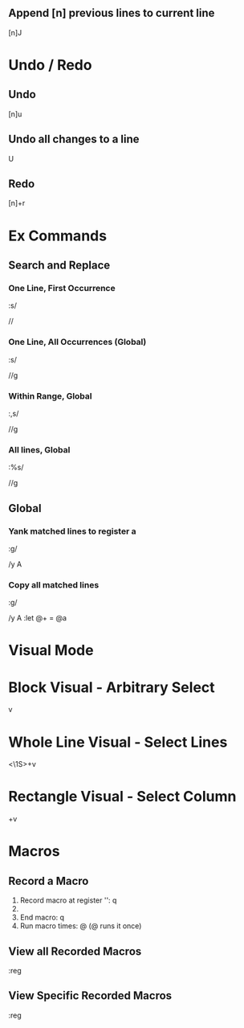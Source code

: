 
## Append [n] previous lines to current line
[n]J


# Undo / Redo
## Undo
[n]u
## Undo all changes to a line
U
## Redo
[n]<C>+r

# Ex Commands
## Search and Replace
### One Line, First Occurrence
:s/<search>/<replace>/
### One Line, All Occurrences (Global)
:s/<search>/<replace>/g
### Within Range, Global
:<start>,<end>s/<search>/<replace>/g
### All lines, Global
:%s/<search>/<replace>/g

## Global
### Yank matched lines to register a
:g/<search>/y A
### Copy all matched lines
:g/<search>/y A
:let @+ = @a

# Visual Mode
# Block Visual - Arbitrary Select
v
# Whole Line Visual - Select Lines
<\1S>+v
# Rectangle Visual - Select Column
<C>+v

# Macros
## Record a Macro
1. Record macro at register '<letter>': q<letter>
2. <series of commands>
3. End macro: q
4. Run macro <letter> <num> times: <num>@<letter> (@<letter> runs it once)
## View all Recorded Macros
:reg
## View Specific Recorded Macros
:reg <register letters>

